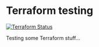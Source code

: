 # Terraform testing

[![Terraform Status](https://github.com/satak/terraform-testing/workflows/Terraform/badge.svg)](https://github.com/satak/terraform-testing/actions)

Testing some Terraform stuff...
